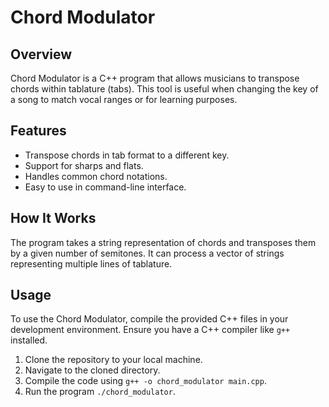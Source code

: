 # Chord Modulator

## Overview
Chord Modulator is a C++ program that allows musicians to transpose chords within tablature (tabs). This tool is useful when changing the key of a song to match vocal ranges or for learning purposes.

## Features
- Transpose chords in tab format to a different key.
- Support for sharps and flats.
- Handles common chord notations.
- Easy to use in command-line interface.

## How It Works
The program takes a string representation of chords and transposes them by a given number of semitones. It can process a vector of strings representing multiple lines of tablature.

## Usage
To use the Chord Modulator, compile the provided C++ files in your development environment. Ensure you have a C++ compiler like `g++` installed.

1. Clone the repository to your local machine.
2. Navigate to the cloned directory.
3. Compile the code using `g++ -o chord_modulator main.cpp`.
4. Run the program `./chord_modulator`.
